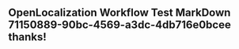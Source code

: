 <properties
ms.topic="hero-topic"
ms.test1="hero-topic"
ms.test2="test"/>


## OpenLocalization Workflow Test MarkDown 71150889-90bc-4569-a3dc-4db716e0bcee thanks!



<!--HONumber=Jul16_HO4-->



